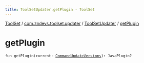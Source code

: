 ```yaml
---
title: ToolSetUpdater.getPlugin - ToolSet
---
```


[ToolSet](../../index.html) / [com.zndevs.toolset.updater](../index.html) / [ToolSetUpdater](index.html) / [getPlugin](./get-plugin.html)

# getPlugin

`fun getPlugin(current: `[`CommandUpdateVersions`](../-command-update-versions/index.html)`): JavaPlugin?`